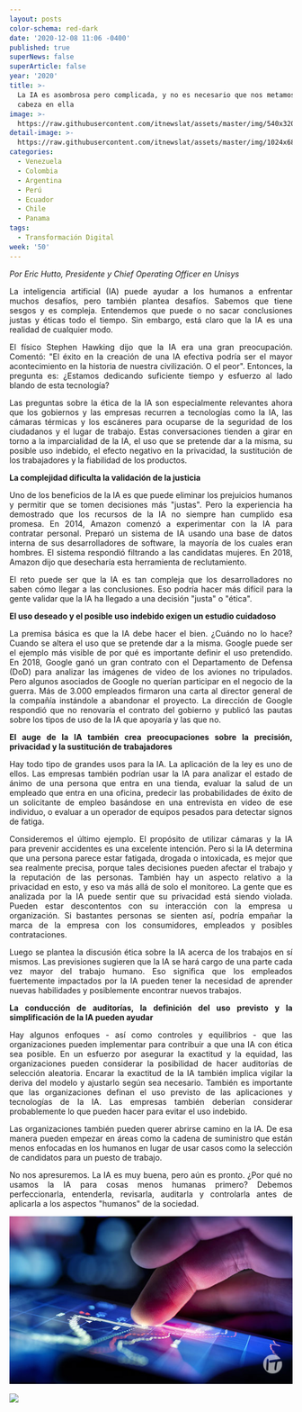 ```yaml
---
layout: posts
color-schema: red-dark
date: '2020-12-08 11:06 -0400'
published: true
superNews: false
superArticle: false
year: '2020'
title: >-
  La IA es asombrosa pero complicada, y no es necesario que nos metamos de
  cabeza en ella
image: >-
  https://raw.githubusercontent.com/itnewslat/assets/master/img/540x320/Inteligencia-Artificial-IA-p.jpg
detail-image: >-
  https://raw.githubusercontent.com/itnewslat/assets/master/img/1024x680/Inteligencia-Artificial-IA-g.jpg
categories:
  - Venezuela
  - Colombia
  - Argentina
  - Perú
  - Ecuador
  - Chile
  - Panama
tags:
  - Transformación Digital
week: '50'
---
```

<p style="text-align: justify;"><em>Por Eric Hutto, Presidente y Chief Operating Officer en Unisys</em></p>
<p style="text-align: justify;">La inteligencia artificial (IA) puede ayudar a los humanos a enfrentar muchos desafíos, pero también plantea desafíos. Sabemos que tiene sesgos y es compleja. Entendemos que puede o no sacar conclusiones justas y éticas todo el tiempo. Sin embargo, está claro que la IA es una realidad de cualquier modo.</p>
<p style="text-align: justify;">El físico Stephen Hawking dijo que la IA era una gran preocupación. Comentó: "El éxito en la creación de una IA efectiva podría ser el mayor acontecimiento en la historia de nuestra civilización. O el peor". Entonces, la pregunta es: ¿Estamos dedicando suficiente tiempo y esfuerzo al lado blando de esta tecnología?</p>
<p style="text-align: justify;">Las preguntas sobre la ética de la IA son especialmente relevantes ahora que los gobiernos y las empresas recurren a tecnologías como la IA, las cámaras térmicas y los escáneres para ocuparse de la seguridad de los ciudadanos y el lugar de trabajo. Estas conversaciones tienden a girar en torno a la imparcialidad de la IA, el uso que se pretende dar a la misma, su posible uso indebido, el efecto negativo en la privacidad, la sustitución de los trabajadores y la fiabilidad de los productos.</p>
<p style="text-align: justify;"><strong>La complejidad dificulta la validación de la justicia</strong></p>
<p style="text-align: justify;">Uno de los beneficios de la IA es que puede eliminar los prejuicios humanos y permitir que se tomen decisiones más "justas". Pero la experiencia ha demostrado que los recursos de la IA no siempre han cumplido esa promesa. En 2014, Amazon comenzó a experimentar con la IA para contratar personal. Preparó un sistema de IA usando una base de datos interna de sus desarrolladores de software, la mayoría de los cuales eran hombres. El sistema respondió filtrando a las candidatas mujeres. En 2018, Amazon dijo que desecharía esta herramienta de reclutamiento.</p>
<p style="text-align: justify;">El reto puede ser que la IA es tan compleja que los desarrolladores no saben cómo llegar a las conclusiones. Eso podría hacer más difícil para la gente validar que la IA ha llegado a una decisión "justa" o "ética".</p>
<p style="text-align: justify;"><strong>El uso deseado y el posible uso indebido exigen un estudio cuidadoso</strong></p>
<p style="text-align: justify;">La premisa básica es que la IA debe hacer el bien. ¿Cuándo no lo hace? Cuando se altera el uso que se pretende dar a la misma. Google puede ser el ejemplo más visible de por qué es importante definir el uso pretendido. En 2018, Google ganó un gran contrato con el Departamento de Defensa (DoD) para analizar las imágenes de video de los aviones no tripulados. Pero algunos asociados de Google no querían participar en el negocio de la guerra. Más de 3.000 empleados firmaron una carta al director general de la compañía instándole a abandonar el proyecto. La dirección de Google respondió que no renovaría el contrato del gobierno y publicó las pautas sobre los tipos de uso de la IA que apoyaría y las que no.</p>
<p style="text-align: justify;"><strong>El auge de la IA también crea preocupaciones sobre la precisión, privacidad y la sustitución de trabajadores</strong></p>
<p style="text-align: justify;">Hay todo tipo de grandes usos para la IA. La aplicación de la ley es uno de ellos. Las empresas también podrían usar la IA para analizar el estado de ánimo de una persona que entra en una tienda, evaluar la salud de un empleado que entra en una oficina, predecir las probabilidades de éxito de un solicitante de empleo basándose en una entrevista en video de ese individuo, o evaluar a un operador de equipos pesados para detectar signos de fatiga.</p>
<p style="text-align: justify;">Consideremos el último ejemplo. El propósito de utilizar cámaras y la IA para prevenir accidentes es una excelente intención. Pero si la IA determina que una persona parece estar fatigada, drogada o intoxicada, es mejor que sea realmente precisa, porque tales decisiones pueden afectar el trabajo y la reputación de las personas. También hay un aspecto relativo a la privacidad en esto, y eso va más allá de solo el monitoreo. La gente que es analizada por la IA puede sentir que su privacidad está siendo violada. Pueden estar descontentos con su interacción con la empresa u organización. Si bastantes personas se sienten así, podría empañar la marca de la empresa con los consumidores, empleados y posibles contrataciones.</p>
<p style="text-align: justify;">Luego se plantea la discusión ética sobre la IA acerca de los trabajos en sí mismos. Las previsiones sugieren que la IA se hará cargo de una parte cada vez mayor del trabajo humano. Eso significa que los empleados fuertemente impactados por la IA pueden tener la necesidad de aprender nuevas habilidades y posiblemente encontrar nuevos trabajos.</p>
<p style="text-align: justify;"><strong>La conducción de auditorías, la definición del uso previsto y la simplificación de la IA pueden ayudar</strong></p>
<p style="text-align: justify;">Hay algunos enfoques - así como controles y equilibrios - que las organizaciones pueden implementar para contribuir a que una IA con ética sea posible. En un esfuerzo por asegurar la exactitud y la equidad, las organizaciones pueden considerar la posibilidad de hacer auditorías de selección aleatoria. Encarar la exactitud de la IA también implica vigilar la deriva del modelo y ajustarlo según sea necesario. También es importante que las organizaciones definan el uso previsto de las aplicaciones y tecnologías de la IA. Las empresas también deberían considerar probablemente lo que pueden hacer para evitar el uso indebido.</p>
<p style="text-align: justify;">Las organizaciones también pueden querer abrirse camino en la IA. De esa manera pueden empezar en áreas como la cadena de suministro que están menos enfocadas en los humanos en lugar de usar casos como la selección de candidatos para un puesto de trabajo.</p>
<p style="text-align: justify;">No nos apresuremos. La IA es muy buena, pero aún es pronto. ¿Por qué no usamos la IA para cosas menos humanas primero? Debemos perfeccionarla, entenderla, revisarla, auditarla y controlarla antes de aplicarla a los aspectos "humanos" de la sociedad.</p>

![](https://raw.githubusercontent.com/itnewslat/assets/master/img/540x320/Inteligencia-Artificial-IA-p.jpg)
  
<img src="https://tracker.metricool.com/c3po.jpg?hash=56f88a41e39ab42c063cc51676587a04"/>
